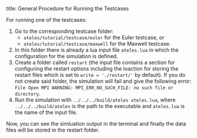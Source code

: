 title: General Procedure for Running the Testcases

For running one of the testcases:

1.  Go to the corresponding testcase folder:
    -   `ateles/tutorial/testcase/euler` for the Euler testcase, or
    -   `ateles/tutorial/testcase/maxwell` for the Maxwell testcase.
1.  In this folder there is already a lua input file `ateles.lua`
    in which the configuration for the simulation is defined.
1.  Create a folder called `restart`
    (the input file contains a section for configuring the restart options
    including the loaction for storing the restart files
    which is set to `write = './restart/'` by default).
    If you do not create said folder, the simulation will fail
    and give the following error:
    `File Open MPI WARNING: MPI_ERR_NO_SUCH_FILE: no such file or directory`.
1.  Run the simulation with `../../../build/ateles ateles.lua`,
    where `../../../build/ateles` is the path to the executable
    and `ateles.lua` is the name of the input file.

Now, you can see the simluation output in the terminal
and finally the data files will be stored in the restart folder.
